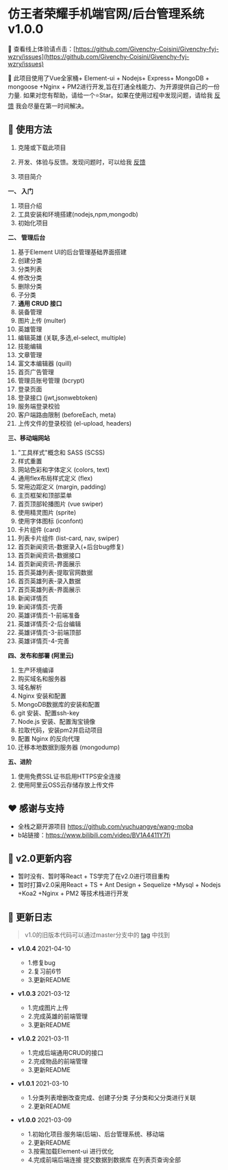 # 仿王者荣耀手机端官网/后台管理系统 v1.0.0

🎉 查看线上体验请点击：[https://github.com/Givenchy-Coisini/Givenchy-fyj-wzry/issues](https://github.com/Givenchy-Coisini/Givenchy-fyj-wzry/issues) 

🌠 此项目使用了Vue全家桶+ Element-ui + Nodejs+ Express+ MongoDB + mongoose +Nginx + PM2进行开发,旨在打通全栈能力、为开源提供自己的一份力量. 如果对您有帮助，请给一个⭐️Star。如果在使用过程中发现问题，请给我 [反馈](https://github.com/Givenchy-Coisini/Givenchy-fyj-wzry/issues) 我会尽量在第一时间解决。

## 🔌 使用方法

1. 克隆或下载此项目

2. 开发、体验与反馈。发现问题时，可以给我 [反馈](https://github.com/Givenchy-Coisini/Givenchy-fyj-wzry/issues)

3. 项目简介

**一、 入门**

1. 项目介绍
2. 工具安装和环境搭建(nodejs,npm,mongodb)
3. 初始化项目

**二、 管理后台**

1. 基于Element UI的后台管理基础界面搭建
2. 创建分类
3. 分类列表
4. 修改分类
5. 删除分类
6. 子分类
7. **通用 CRUD 接口**
8. 装备管理
9. 图片上传 (multer)
10. 英雄管理
11. 编辑英雄 (关联,多选,el-select, multiple)
12. 技能编辑
13. 文章管理
14. 富文本编辑器 (quill)
15. 首页广告管理
16. 管理员账号管理 (bcrypt)
17. 登录页面
18. 登录接口 (jwt,jsonwebtoken)
19. 服务端登录校验
20. 客户端路由限制 (beforeEach, meta)
21. 上传文件的登录校验 (el-upload, headers)

**三、移动端网站**

1. "工具样式"概念和 SASS (SCSS)
2. 样式重置
3. 网站色彩和字体定义 (colors, text)
4. 通用flex布局样式定义 (flex)
5. 常用边距定义 (margin, padding)
6. 主页框架和顶部菜单
7. 首页顶部轮播图片 (vue swiper)
8. 使用精灵图片 (sprite)
9. 使用字体图标 (iconfont)
10. 卡片组件 (card)
11. 列表卡片组件 (list-card, nav, swiper)
12. 首页新闻资讯-数据录入(+后台bug修复)
13. 首页新闻资讯-数据接口
14. 首页新闻资讯-界面展示
15. 首页英雄列表-提取官网数据
16. 首页英雄列表-录入数据
17. 首页英雄列表-界面展示
18. 新闻详情页
19. 新闻详情页-完善
20. 英雄详情页-1-前端准备
21. 英雄详情页-2-后台编辑
22. 英雄详情页-3-前端顶部
23. 英雄详情页-4-完善

**四、发布和部署 (阿里云)**

1. 生产环境编译
2. 购买域名和服务器
3. 域名解析
4. Nginx 安装和配置
5. MongoDB数据库的安装和配置
6. git 安装、配置ssh-key
7. Node.js 安装、配置淘宝镜像
8. 拉取代码，安装pm2并启动项目
9. 配置 Nginx 的反向代理
10. 迁移本地数据到服务器 (mongodump)

**五、进阶**

1. 使用免费SSL证书启用HTTPS安全连接
2. 使用阿里云OSS云存储存放上传文件
## ❤️ 感谢与支持
- 全栈之巅开源项目 https://github.com/yuchuangye/wang-moba
- b站链接：https://www.bilibili.com/video/BV1A4411Y7fi

## 🚀 v2.0更新内容

- 暂时没有、暂时等React + TS学完了在v2.0进行项目重构
- 暂时打算v2.0采用React + TS + Ant Design + Sequelize +Mysql + Nodejs +Koa2 +Nginx + PM2 等技术栈进行开发

## 📅 更新日志

> v1.0的旧版本代码可以通过master分支中的 [tag]() 中找到
- **v1.0.4** 2021-04-10
    + 1.修复bug
    + 2.复习前6节
    + 3.更新README


- **v1.0.3** 2021-03-12
    + 1.完成图片上传
    + 2.完成英雄的前端管理
    + 3.更新README


- **v1.0.2** 2021-03-11
    + 1.完成后端通用CRUD的接口
    + 2.完成物品的前端管理
    + 3.更新README

- **v1.0.1** 2021-03-10
    + 1.分类列表增删改查完成、创建子分类 子分类和父分类进行关联
    + 2.更新README

- **v1.0.0** 2021-03-09
    + 1.初始化项目:服务端(后端)、后台管理系统、移动端
    + 2.更新README
    + 3.按需加载Element-ui 进行优化
    + 4.完成前端后端连接 提交数据到数据库 在列表页查询全部
